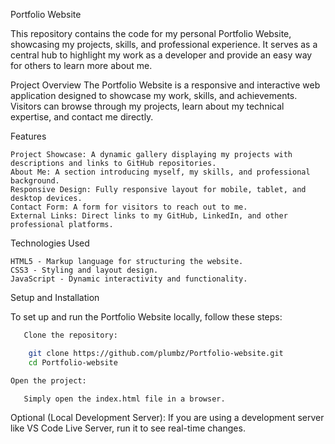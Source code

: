 Portfolio Website

This repository contains the code for my personal Portfolio Website, showcasing my projects, skills, and professional experience. It serves as a central hub to highlight my work as a developer and provide an easy way for others to learn more about me.

Project Overview
The Portfolio Website is a responsive and interactive web application designed to showcase my work, skills, and achievements. Visitors can browse through my projects, learn about my technical expertise, and contact me directly.

Features

    Project Showcase: A dynamic gallery displaying my projects with descriptions and links to GitHub repositories.
    About Me: A section introducing myself, my skills, and professional background.
    Responsive Design: Fully responsive layout for mobile, tablet, and desktop devices.
    Contact Form: A form for visitors to reach out to me.
    External Links: Direct links to my GitHub, LinkedIn, and other professional platforms.

Technologies Used

    HTML5 - Markup language for structuring the website.
    CSS3 - Styling and layout design.
    JavaScript - Dynamic interactivity and functionality.

Setup and Installation

To set up and run the Portfolio Website locally, follow these steps:
 ```bash
    Clone the repository:
```
```bash
    git clone https://github.com/plumbz/Portfolio-website.git
    cd Portfolio-website
```
 ```bash
Open the project:

    Simply open the index.html file in a browser.
```
Optional (Local Development Server): If you are using a development server like VS Code Live Server, run it to see real-time changes.
